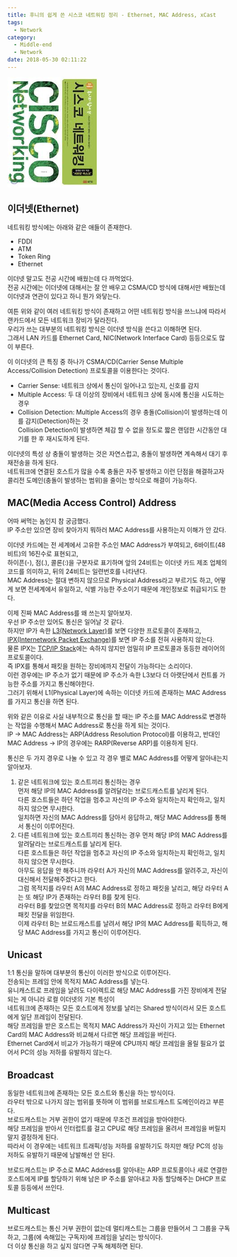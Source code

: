 ```yaml
---
title: 후니의 쉽게 쓴 시스코 네트워킹 정리 - Ethernet, MAC Address, xCast
tags:
  - Network
category:
  - Middle-end
  - Network
date: 2018-05-30 02:11:22
---
```


![](network-ethernet-mac-address-x-cast/thumb.png)

## 이더넷(Ethernet)
네트워킹 방식에는 아래와 같은 애들이 존재한다.  
* FDDI
* ATM
* Token Ring
* Ethernet

이더넷 말고도 전공 시간에 배웠는데 다 까먹었다.  
전공 시간에는 이더넷에 대해서는 잘 안 배우고 CSMA/CD 방식에 대해서만 배웠는데 이더넷과 연관이 있다고 하니 뭔가 와닿는다.  

여튼 위와 같이 여러 네트워킹 방식이 존재하고 어떤 네트워킹 방식을 쓰느냐에 따라서 랜카드에서 모든 네트워크 장비가 달라진다.  
우리가 쓰는 대부분의 네트워킹 방식은 이더넷 방식을 쓴다고 이해하면 된다.  
그래서 LAN 카드를 Ethernet Card, NIC(Network Interface Card) 등등으로도 많이 부른다.

이 이더넷의 큰 특징 중 하나가 CSMA/CD(Carrier Sense Multiple Access/Collision Detection) 프로토콜을 이용한다는 것이다.  
* Carrier Sense: 네트워크 상에서 통신이 일어나고 있는지, 신호를 감지
* Multiple Access: 두 대 이상의 장비에서 네트워크 상에 동시에 통신을 시도하는 경우
* Collision Detection: Multiple Access의 경우 충돌(Collision)이 발생하는데 이를 감지(Detection)하는 것  
Collision Detection이 발생하면 체감 할 수 없을 정도로 짧은 랜덤한 시간동안 대기를 한 후 재시도하게 된다.

이더넷의 특성 상 충돌이 발생하는 것은 자연스럽고, 충돌이 발생하면 계속해서 대기 후 재전송을 하게 된다.  
네트워크에 연결된 호스트가 많을 수록 충돌은 자주 발생하고 이런 단점을 해결하고자 콜리전 도메인(충돌이 발생하는 범위)을 줄이는 방식으로 해결이 가능하다.

## MAC(Media Access Control) Address
어따 써먹는 놈인지 참 궁금했다.  
IP 주소만 있으면 장비 찾아가지 뭐하러 MAC Address를 사용하는지 이해가 안 갔다.  

이더넷 카드에는 전 세계에서 고유한 주소인 MAC Address가 부여되고, 6바이트(48비트)의 16진수로 표현되고,  
하이픈(-), 점(.), 콜론(:)을 구분자로 표기하며 앞의 24비트는 이더넷 카드 제조 업체의 코드를 의미하고, 뒤의 24비트는 일련번호를 나타낸다.  
MAC Address는 절대 변하지 않으므로 Physical Address라고 부르기도 하고, 어떻게 보면 전세계에서 유일하고, 식별 가능한 주소이기 때문에 개인정보로 취급되기도 한다.  

이제 진짜 MAC Address를 왜 쓰는지 알아보자.  
우선 IP 주소만 있어도 통신은 일어날 것 같다.  
하지만 IP가 속한 [L3(Network Layer)](https://en.wikipedia.org/wiki/Network_layer)를 보면 다양한 프로토콜이 존재하고,  
[IPX(Internetwork Packet Exchange)](https://en.wikipedia.org/wiki/Internetwork_Packet_Exchange)를 보면 IP 주소를 전혀 사용하지 않는다.  
물론 IPX는 [TCP/IP Stack](https://en.wikipedia.org/wiki/Internet_protocol_suite)에는 속하지 않지만 엄밀히 IP 프로토콜과 동등한 레이어의 프로토콜이다.  
즉 IPX를 통해서 패킷을 원하는 장비에까지 전달이 가능하다는 소리이다.  
이런 경우에는 IP 주소가 없기 때문에 IP 주소가 속한 L3보다 더 아랫단에서 컨트롤 가능한 주소를 가지고 통신해야한다.  
그러기 위해서 L1(Physical Layer)에 속하는 이더넷 카드에 존재하는 MAC Address를 가지고 통신을 하면 된다.  
 
위와 같은 이유로 사실 내부적으로 통신을 할 때는 IP 주소를 MAC Address로 변경하는 작업을 수행해서 MAC Address로 통신을 하게 되는 것이다.  
IP -> MAC Address는 ARP(Address Resolution Protocol)를 이용하고, 반대인 MAC Address -> IP의 경우에는 RARP(Reverse ARP)를 이용하게 된다.  

통신은 두 가지 경우로 나눌 수 있고 각 경우 별로 MAC Address를 어떻게 알아내는지 알아보자.  
1. 같은 네트워크에 있는 호스트끼리 통신하는 경우  
먼저 해당 IP의 MAC Address를 알려달라는 브로드캐스트를 날리게 된다.  
다른 호스트들은 하던 작업을 멈추고 자신의 IP 주소와 일치하는지 확인하고, 일치하지 않으면 무시한다.  
일치하면 자신의 MAC Address를 담아서 응답하고, 해당 MAC Address를 통해서 통신이 이루어진다.  
2. 다른 네트워크에 있는 호스트끼리 통신하는 경우
먼저 해당 IP의 MAC Address를 알려달라는 브로드캐스트를 날리게 된다.  
다른 호스트들은 하던 작업을 멈추고 자신의 IP 주소와 일치하는지 확인하고, 일치하지 않으면 무시한다.  
아무도 응답을 안 해주니까 라우터 A가 자신의 MAC Address를 알려주고, 자신이 대신해서 전달해주겠다고 한다.  
그럼 목적지를 라우터 A의 MAC Address로 정하고 패킷을 날리고, 해당 라우터 A는 또 해당 IP가 존재하는 라우터 B를 찾게 된다.  
라우터 B를 찾았으면 목적지를 라우터 B의 MAC Address로 정하고 라우터 B에게 패킷 전달을 위임한다.  
이제 라우터 B는 브로드캐스트를 날려서 해당 IP의 MAC Address를 획득하고, 해당 MAC Address를 가지고 통신이 이루어진다.

## Unicast
1:1 통신을 말하며 대부분의 통신이 이러한 방식으로 이루어진다.  
전송되는 프레임 안에 목적지 MAC Address를 넣는다.  
유니캐스트로 프레임을 날려도 다이렉트로 해당 MAC Address를 가진 장비에게 전달되는 게 아니라 로컬 이더넷의 기본 특성이  
네트워크에 존재하는 모든 호스트에게 정보를 날리는 Shared 방식이라서 모든 호스트에게 일단 프레임이 전달된다.  
해당 프레임을 받은 호스트는 목적지 MAC Address가 자신이 가지고 있는 Ethernet Card의 MAC Address와 비교해서 다르면 해당 프레임을 버린다.  
Ethernet Card에서 비교가 가능하기 때문에 CPU까지 해당 프레임을 올릴 필요가 없어서 PC의 성능 저하를 유발하지 않는다.  

## Broadcast
동일한 네트워크에 존재하는 모든 호스트와 통신을 하는 방식이다.  
라우터 밖으로 나가지 않는 범위를 뜻하며 이 범위를 브로드캐스트 도메인이라고 부른다.  
브로드캐스트는 거부 권한이 없기 때문에 무조건 프레임을 받아야한다.  
해당 프레임을 받아서 인터럽트를 걸고 CPU로 해당 프레임을 올려서 프레임을 버릴지 말지 결정하게 된다.  
따라서 이 경우에는 네트워크 트래픽/성능 저하를 유발하기도 하지만 해당 PC의 성능 저하도 유발하기 때문에 남발해선 안 된다.  

브로드캐스트는 IP 주소로 MAC Address를 알아내는 ARP 프로토콜이나 새로 연결한 호스트에게 IP를 할당하기 위해
남은 IP 주소를 알아내고 자동 할당해주는 DHCP 프로토콜 등등에서 쓰인다.

## Multicast
브로드캐스트는 통신 거부 권한이 없는데 멀티캐스트는 그룹을 만들어서 그 그룹을 구독하고,
그룹(에 속해있는 구독자)에 프레임을 날리는 방식이다.  
더 이상 통신을 하고 싶지 않다면 구독 해제하면 된다.
 

